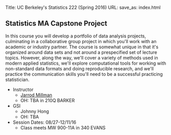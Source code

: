 Title: UC Berkeley's Statistics 222 (Spring 2016)
URL: 
save_as: index.html

## Statistics MA Capstone Project

In this course you will develop a portfolio of data analysis projects,
culminating in a collaborative group project in which you'll work with an
academic or industry partner. The course is somewhat unique in that it's
organized around data sets and not around a prespecified set of lecture topics.
However, along the way, we'll cover a variety of methods used in modern applied
statistics, we'll explore computational tools for working with non-standard
data formats and doing reproducible research, and we'll practice the
communication skills you'll need to be a successful practicing statistician.

* Instructor
    * [Jarrod Millman](http://www.jarrodmillman.com)
    * OH: TBA in 210Q BARKER
* GSI
    * Johnny Hong
    * OH: TBA
* Session Dates: 08/27-12/11/16
    * Class meets MW 900-11A in 340 EVANS
